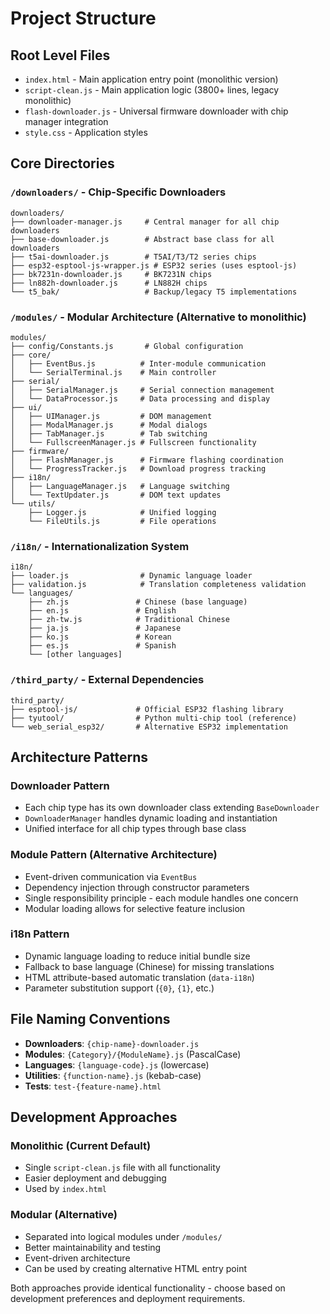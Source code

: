 # Project Structure

## Root Level Files

- `index.html` - Main application entry point (monolithic version)
- `script-clean.js` - Main application logic (3800+ lines, legacy monolithic)
- `flash-downloader.js` - Universal firmware downloader with chip manager integration
- `style.css` - Application styles

## Core Directories

### `/downloaders/` - Chip-Specific Downloaders
```
downloaders/
├── downloader-manager.js     # Central manager for all chip downloaders
├── base-downloader.js        # Abstract base class for all downloaders
├── t5ai-downloader.js        # T5AI/T3/T2 series chips
├── esp32-esptool-js-wrapper.js # ESP32 series (uses esptool-js)
├── bk7231n-downloader.js     # BK7231N chips
├── ln882h-downloader.js      # LN882H chips
└── t5_bak/                   # Backup/legacy T5 implementations
```

### `/modules/` - Modular Architecture (Alternative to monolithic)
```
modules/
├── config/Constants.js       # Global configuration
├── core/
│   ├── EventBus.js          # Inter-module communication
│   └── SerialTerminal.js    # Main controller
├── serial/
│   ├── SerialManager.js     # Serial connection management
│   └── DataProcessor.js     # Data processing and display
├── ui/
│   ├── UIManager.js         # DOM management
│   ├── ModalManager.js      # Modal dialogs
│   ├── TabManager.js        # Tab switching
│   └── FullscreenManager.js # Fullscreen functionality
├── firmware/
│   ├── FlashManager.js      # Firmware flashing coordination
│   └── ProgressTracker.js   # Download progress tracking
├── i18n/
│   ├── LanguageManager.js   # Language switching
│   └── TextUpdater.js       # DOM text updates
└── utils/
    ├── Logger.js            # Unified logging
    └── FileUtils.js         # File operations
```

### `/i18n/` - Internationalization System
```
i18n/
├── loader.js                # Dynamic language loader
├── validation.js            # Translation completeness validation
└── languages/
    ├── zh.js               # Chinese (base language)
    ├── en.js               # English
    ├── zh-tw.js            # Traditional Chinese
    ├── ja.js               # Japanese
    ├── ko.js               # Korean
    ├── es.js               # Spanish
    └── [other languages]
```

### `/third_party/` - External Dependencies
```
third_party/
├── esptool-js/             # Official ESP32 flashing library
├── tyutool/                # Python multi-chip tool (reference)
└── web_serial_esp32/       # Alternative ESP32 implementation
```

## Architecture Patterns

### Downloader Pattern
- Each chip type has its own downloader class extending `BaseDownloader`
- `DownloaderManager` handles dynamic loading and instantiation
- Unified interface for all chip types through base class

### Module Pattern (Alternative Architecture)
- Event-driven communication via `EventBus`
- Dependency injection through constructor parameters
- Single responsibility principle - each module handles one concern
- Modular loading allows for selective feature inclusion

### i18n Pattern
- Dynamic language loading to reduce initial bundle size
- Fallback to base language (Chinese) for missing translations
- HTML attribute-based automatic translation (`data-i18n`)
- Parameter substitution support (`{0}`, `{1}`, etc.)

## File Naming Conventions

- **Downloaders**: `{chip-name}-downloader.js`
- **Modules**: `{Category}/{ModuleName}.js` (PascalCase)
- **Languages**: `{language-code}.js` (lowercase)
- **Utilities**: `{function-name}.js` (kebab-case)
- **Tests**: `test-{feature-name}.html`

## Development Approaches

### Monolithic (Current Default)
- Single `script-clean.js` file with all functionality
- Easier deployment and debugging
- Used by `index.html`

### Modular (Alternative)
- Separated into logical modules under `/modules/`
- Better maintainability and testing
- Event-driven architecture
- Can be used by creating alternative HTML entry point

Both approaches provide identical functionality - choose based on development preferences and deployment requirements.